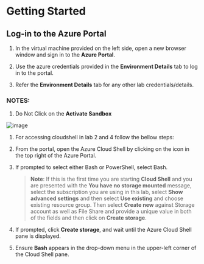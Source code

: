 # Getting Started

## Log-in to the Azure Portal

1. In the virtual machine provided on the left side, open a new browser window and sign in to the **Azure Portal**.

1. Use the azure credentials provided in the **Environment Details** tab to log in to the portal.

1. Refer the **Environment Details** tab for any other lab credentials/details.


### NOTES:

1. Do Not Click on the **Activate Sandbox**

  ![image](https://user-images.githubusercontent.com/55728764/124781615-2b86ac00-df61-11eb-9798-b92867b74e82.png)
  
1. For accessing cloudshell in lab 2 and 4 follow the bellow steps:

1. From the portal, open the Azure Cloud Shell by clicking on the icon in the top right of the Azure Portal.

1. If prompted to select either Bash or PowerShell, select Bash.

    >**Note**: If this is the first time you are starting **Cloud Shell** and you are presented with the **You have no storage mounted** message, select the subscription you are using in this lab, select **Show advanced settings** and then select **Use existing** and choose existing resource group. Then select **Create new** against Storage account as well as File Share and provide a unique value in both of the fields and then click on **Create storage**.  
 
 1. If prompted, click **Create storage**, and wait until the Azure Cloud Shell pane is displayed. 

 1. Ensure **Bash** appears in the drop-down menu in the upper-left corner of the Cloud Shell pane.
